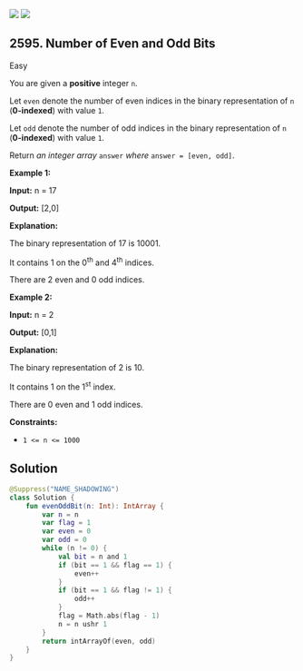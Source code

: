 [![](https://img.shields.io/github/stars/javadev/LeetCode-in-Kotlin?label=Stars&style=flat-square)](https://github.com/javadev/LeetCode-in-Kotlin)
[![](https://img.shields.io/github/forks/javadev/LeetCode-in-Kotlin?label=Fork%20me%20on%20GitHub%20&style=flat-square)](https://github.com/javadev/LeetCode-in-Kotlin/fork)

## 2595\. Number of Even and Odd Bits

Easy

You are given a **positive** integer `n`.

Let `even` denote the number of even indices in the binary representation of `n` (**0-indexed**) with value `1`.

Let `odd` denote the number of odd indices in the binary representation of `n` (**0-indexed**) with value `1`.

Return _an integer array_ `answer` _where_ `answer = [even, odd]`.

**Example 1:**

**Input:** n = 17

**Output:** [2,0]

**Explanation:**

The binary representation of 17 is 10001.

It contains 1 on the 0<sup>th</sup> and 4<sup>th</sup> indices.

There are 2 even and 0 odd indices.

**Example 2:**

**Input:** n = 2

**Output:** [0,1]

**Explanation:**

The binary representation of 2 is 10.

It contains 1 on the 1<sup>st</sup> index.

There are 0 even and 1 odd indices.

**Constraints:**

*   `1 <= n <= 1000`

## Solution

```kotlin
@Suppress("NAME_SHADOWING")
class Solution {
    fun evenOddBit(n: Int): IntArray {
        var n = n
        var flag = 1
        var even = 0
        var odd = 0
        while (n != 0) {
            val bit = n and 1
            if (bit == 1 && flag == 1) {
                even++
            }
            if (bit == 1 && flag != 1) {
                odd++
            }
            flag = Math.abs(flag - 1)
            n = n ushr 1
        }
        return intArrayOf(even, odd)
    }
}
```